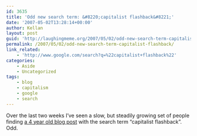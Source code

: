 ```yaml
---
id: 3635
title: 'Odd new search term: &#8220;capitalist flashback&#8221;'
date: '2007-05-02T13:28:14+00:00'
author: Kellan
layout: post
guid: 'http://laughingmeme.org/2007/05/02/odd-new-search-term-capitalist-flashback/'
permalink: /2007/05/02/odd-new-search-term-capitalist-flashback/
link_related:
    - 'http://www.google.com/search?q=%22capitalist+flashback%22'
categories:
    - Aside
    - Uncategorized
tags:
    - blog
    - capitalism
    - google
    - search
---
```


Over the last two weeks I’ve seen a slow, but steadily growing set of people finding [a 4 year old blog post](http://laughingmeme.org/2003/06/04/a-new-mac-laptop/) with the search term “capitalist flashback”. Odd.